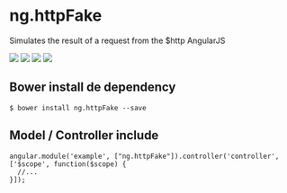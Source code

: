 # ng.httpFake
Simulates the result of a request from the $http AngularJS

<p>
  <img src="https://img.shields.io/badge/ng.httpFake-release-green.svg">
  <img src="https://img.shields.io/badge/version-1.0.1-blue.svg">
  <img src="https://img.shields.io/bower/v/bootstrap.svg">
  <img src="https://img.shields.io/github/license/mashape/apistatus.svg">
</p>

## Bower install de dependency
``$ bower install ng.httpFake --save``

## Model / Controller include
```
angular.module('example', ["ng.httpFake"]).controller('controller', ['$scope', function($scope) {
  //...
}]);
```
